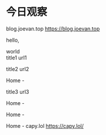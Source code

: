 # 今日观察

blog.joevan.top  https://blog.joevan.top  

hello,  

world  
title1  url1  


title2  url2  


Home  -  


title3  url3  


Home  -  


Home  -  


Home - capy.lol  https://capy.lol/  

